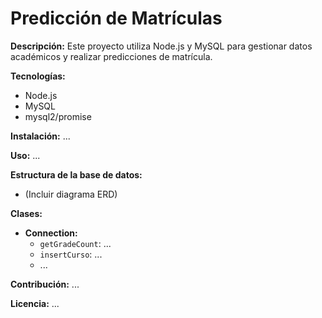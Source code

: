 # Predicción de Matrículas

**Descripción:**
Este proyecto utiliza Node.js y MySQL para gestionar datos académicos y realizar predicciones de matrícula. 

**Tecnologías:**
* Node.js
* MySQL
* mysql2/promise

**Instalación:**
...

**Uso:**
...

**Estructura de la base de datos:**
* (Incluir diagrama ERD)

**Clases:**
* **Connection:**
  * `getGradeCount`: ...
  * `insertCurso`: ...
  * ...

**Contribución:**
...

**Licencia:**
...
